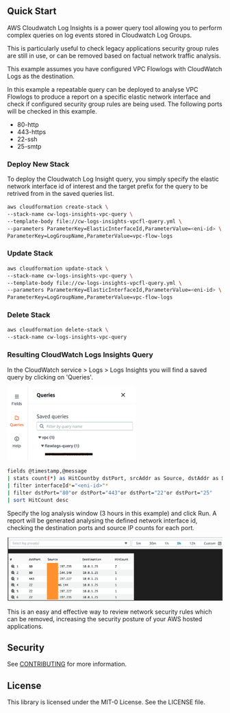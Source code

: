 ## Quick Start
AWS Cloudwatch Log Insights is a power query tool allowing you to perform complex queries on log events stored in Cloudwatch Log Groups.

This is particularly useful to check legacy applications security group rules are still in use, or can be removed based on factual network traffic analysis.

This example assumes you have configured VPC Flowlogs with CloudWatch Logs as the destination.

In this example a repeatable query can be deployed to analyse VPC Flowlogs to produce a report on a specific elastic network interface and check if configured security group rules are being used. The following ports will be checked in this example.

- 80-http
- 443-https
- 22-ssh
- 25-smtp

### Deploy New Stack
To deploy the Cloudwatch Log Insight query, you simply specify the elastic network interface id of interest and the target prefix for the query to be retrived from in the saved queries list.

```bash
aws cloudformation create-stack \
--stack-name cw-logs-insights-vpc-query \
--template-body file://cw-logs-insights-vpcfl-query.yml \
--parameters ParameterKey=ElasticInterfaceId,ParameterValue=<eni-id> \
ParameterKey=LogGroupName,ParameterValue=vpc-flow-logs
```

### Update Stack
```bash
aws cloudformation update-stack \
--stack-name cw-logs-insights-vpc-query \
--template-body file://cw-logs-insights-vpcfl-query.yml \
--parameters ParameterKey=ElasticInterfaceId,ParameterValue=<eni-id> \
ParameterKey=LogGroupName,ParameterValue=vpc-flow-logs
```

### Delete Stack
```bash
aws cloudformation delete-stack \
--stack-name cw-logs-insights-vpc-query
```

### Resulting CloudWatch Logs Insights Query

In the CloudWatch service > Logs > Logs Insights you will find a saved query by clicking on 'Queries'.

<img src="1.png" alt="design" width="300px"/>

```bash
fields @timestamp,@message
| stats count(*) as HitCountby dstPort, srcAddr as Source, dstAddr as Destination
| filter interfaceId*="<eni-id>"*
| filter dstPort="80"or dstPort="443"or dstPort="22"or dstPort="25"
| sort HitCount desc
```

Specify the log analysis window (3 hours in this example) and click Run. A report will be generated analysing the defined network interface id, checking the destination ports and source IP counts for each port.

<img src="2.png" alt="design" width="600px"/>

This is an easy and effective way to review network security rules which can be removed, increasing the security posture of your AWS hosted applications.

## Security

See [CONTRIBUTING](CONTRIBUTING.md#security-issue-notifications) for more information.

## License

This library is licensed under the MIT-0 License. See the LICENSE file.

